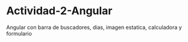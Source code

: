 # Actividad-2-Angular
Angular con barra de buscadores, dias, imagen estatica, calculadora y formulario
